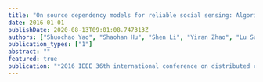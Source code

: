 ```yaml
---
title: "On source dependency models for reliable social sensing: Algorithms and fundamental error bounds"
date: 2016-01-01
publishDate: 2020-08-13T09:01:08.747313Z
authors: ["Shuochao Yao", "Shaohan Hu", "Shen Li", "Yiran Zhao", "Lu Su", "Lance Kaplan", "Aylin Yener", "Tarek Abdelzaher"]
publication_types: ["1"]
abstract: ""
featured: true
publication: "*2016 IEEE 36th international conference on distributed computing systems (ICDCS)*"
---
```


